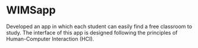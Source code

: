 # WIMSapp

Developed an app in which each student can easily find a free classroom to study.
The interface of this app is designed following the principles of Human-Computer Interaction (HCI).

